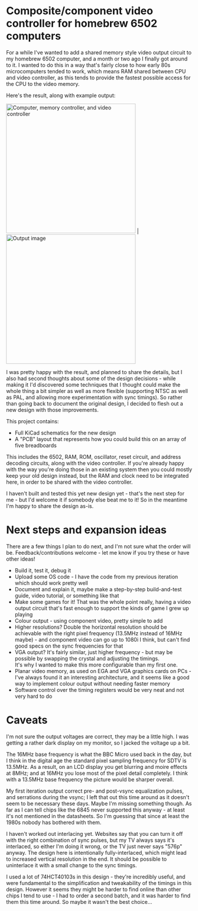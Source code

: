 # Composite/component video controller for homebrew 6502 computers

For a while I've wanted to add a shared memory style video output circuit to my homebrew 6502 computer, and a 
month or two ago I finally got around to it.  I wanted to do this in a way that's fairly close to how early 80s microcomputers 
tended to work, which means RAM shared between CPU and video controller, as this tends to provide the fastest possible access 
for the CPU to the video memory.

Here's the result, along with example output:

<img src="images/compvideo_circuit.jpg" width="350" title="Computer, memory controller, and video controller"> |
<img src="images/compvideo_helloworld.jpg" width="350" title="Output image">

I was pretty happy with the result, and planned to share the details, but I also had second thoughts about some of the design 
decisions - while making it I'd discovered some techniques that I thought could make the whole thing a bit simpler as well as 
more flexible (supporting NTSC as well as PAL, and allowing more experimentation with sync timings).  So rather than going 
back to document the original design, I decided to flesh out a new design with those improvements.

This project contains:
* Full KiCad schematics for the new design
* A "PCB" layout that represents how you could build this on an array of five breadboards

This includes the 6502, RAM, ROM, oscillator, reset circuit, and address decoding circuits, along 
with the video controller.  If you're already happy with the way you're doing those in an existing system then you could mostly 
keep your old design instead, but the RAM and clock need to be integrated here, in order to be shared with the video controller.

I haven't built and tested this yet new design yet - that's the next step for me - but I'd welcome it if somebody else beat me 
to it!  So in the meantime I'm happy to share the design as-is.

# Next steps and expansion ideas

There are a few things I plan to do next, and I'm not sure what the order will be.  Feedback/contributions welcome - let me know 
if you try these or have other ideas!

* Build it, test it, debug it
* Upload some OS code - I have the code from my previous iteration which should work pretty well
* Document and explain it, maybe make a step-by-step build-and-test guide, video tutorial, or something like that
* Make some games for it!  That was the whole point really, having a video output circuit that's fast enough to support 
the kinds of game I grew up playing
* Colour output - using component video, pretty simple to add
* Higher resolutions?  Double the horizontal resolution should be achievable with the right pixel frequency (13.5MHz instead
of 16MHz maybe) - and component video can go up to 1080i I think, but can't find good specs on the sync frequencies for that
* VGA output?  It's fairly similar, just higher frequency - but may be possible by swapping the crystal and adjusting the timings.  
It's why I wanted to make this more configurable than my first one.
* Planar video memory, as used on EGA and VGA graphics cards on PCs - I've always found it an interesting architecture, and it 
seems like a good way to implement colour output without needing faster memory
* Software control over the timing registers would be very neat and not very hard to do

# Caveats

I'm not sure the output voltages are correct, they may be a little high.  I was getting a rather dark display on my monitor, so I
jacked the voltage up a bit.

The 16MHz base frequency is what the BBC Micro used back in the day, but I think in the digital age the standard pixel sampling 
frequency for SDTV is 13.5MHz.  As a result, on an LCD display you get blurring and moire effects at 8MHz; and at 16MHz you lose 
most of the pixel detail completely.  I think with a 13.5MHz base frequency the picture would be sharper overall.

My first iteration output correct pre- and post-vsync equalization pulses, and serrations during the vsync; I left that out this 
time around as it doesn't seem to be necessary these days.  Maybe I'm missing something though.  As far as I can tell chips like 
the 6845 never supported this anyway - at least it's not mentioned in the datasheets.  So I'm guessing that since at least the 
1980s nobody has bothered with them.

I haven't worked out interlacing yet.  Websites say that you can turn it off with the right combination of sync pulses, but my TV 
always says it's interlaced, so either I'm doing it wrong, or the TV just never says "576p" anyway.  The design here is 
intentionally fully-interlaced, which might lead to increased vertical resolution in the end.  It should be possible to uninterlace 
it with a small change to the sync timings.

I used a lot of 74HCT40103s in this design - they're incredibly useful, and were fundamental to the simplification and tweakability 
of the timings in this design.  However it seems they might be harder to find online than other chips I tend to use - I had to 
order a second batch, and it was harder to find them this time around.  So maybe it wasn't the best choice...

